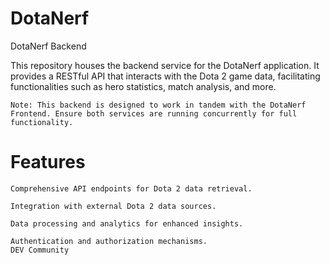 # DotaNerf
DotaNerf Backend

This repository houses the backend service for the DotaNerf application. It provides a RESTful API that interacts with the Dota 2 game data, facilitating functionalities such as hero statistics, match analysis, and more.​

    Note: This backend is designed to work in tandem with the DotaNerf Frontend. Ensure both services are running concurrently for full functionality.​

# Features

    Comprehensive API endpoints for Dota 2 data retrieval.

    Integration with external Dota 2 data sources.

    Data processing and analytics for enhanced insights.

    Authentication and authorization mechanisms.​
    DEV Community
